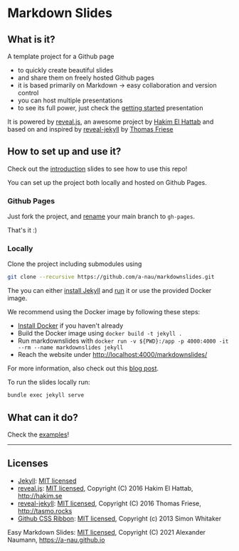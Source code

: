 # Markdown Slides

## What is it?

A template project for a Github page

- to quickly create beautiful slides
- and share them on freely hosted Github pages
- it is based primarily on Markdown &rarr; easy collaboration and version control
- you can host multiple presentations
- to see its full power, just check the [getting started](https://a-nau.github.io/markdownslides/getting_started) presentation

It is powered by [reveal.js](https://revealjs.com/), an awesome project by [Hakim El Hattab](https://twitter.com/hakimel) and based on and inspired by [reveal-jekyll](https://github.com/tasmo/reveal-jekyll) by [Thomas Friese](https://twitter.com/_tasmo)

## How to set up and use it?

Check out the [introduction](https://a-nau.github.io/markdownslides/getting_started#/02_intro) slides to see how to use this repo!

You can set up the project both locally and hosted on Github Pages.

### Github Pages

Just fork the project, and [rename](https://docs.github.com/en/github/administering-a-repository/managing-branches-in-your-repository/renaming-a-branch) your main branch to `gh-pages`.

That's it :)

### Locally

Clone the project including submodules using

```bash
git clone --recursive https://github.com/a-nau/markdownslides.git
```

The you can either [install Jekyll](https://jekyllrb.com/docs/installation/) and [run](https://jekyllrb.com/docs/usage/) it or use the provided Docker image.

We recommend using the Docker image by following these steps:

- [Install Docker](https://docs.docker.com/get-docker/) if you haven't already
- Build the Docker image using `docker build -t jekyll .`
- Run markdownslides with `docker run -v ${PWD}:/app -p 4000:4000 -it --rm --name markdownslides jekyll`
- Reach the website under [http://localhost:4000/markdownslides/](http://localhost:4000/markdownslides/)

For more information, also check out this [blog post](https://alcher.dev/2020/jekyll-on-docker/).


To run the slides locally run:

```bash
bundle exec jekyll serve
```

## What can it do?

Check the [examples](https://a-nau.github.io/markdownslides/getting_started#/03_examples)!

---

## Licenses

- [Jekyll](//github.com/jekyll/jekyll): [MIT licensed](//github.com/jekyll/jekyll/blob/master/LICENSE)
- [reveal.js](//github.com/hakimel/reveal.js): [MIT licensed](//github.com/hakimel/assets/reveal.js/blob/master/LICENSE), Copyright (C) 2016 Hakim El Hattab, http://hakim.se
- [reveal-jekyll](//github.com/tasmo/reveal-jekyll): [MIT licensed](//github.com/tasmo/reveal-jekyll/blob/master/LICENSE), Copyright (C) 2016 Thomas Friese, http://tasmo.rocks
- [Github CSS Ribbon](https://github.com/simonwhitaker/github-fork-ribbon-css): [MIT licensed](https://github.com/simonwhitaker/github-fork-ribbon-css/blob/gh-pages/LICENSE), Copyright (c) 2013 Simon Whitaker

Easy Markdown Slides: [MIT licensed](./LICENSE), Copyright (C) 2021 Alexander Naumann, https://a-nau.github.io
